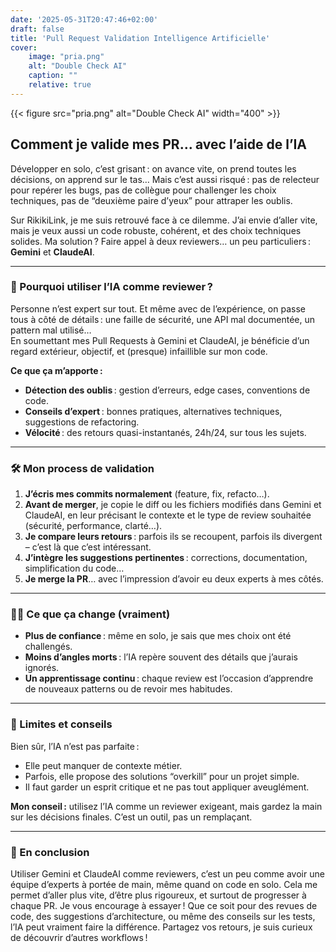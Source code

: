 ```yaml
---
date: '2025-05-31T20:47:46+02:00'
draft: false
title: 'Pull Request Validation Intelligence Artificielle'
cover:
    image: "pria.png"       
    alt: "Double Check AI"
    caption: ""
    relative: true           
---
```


{{< figure src="pria.png" alt="Double Check AI" width="400" >}}

## Comment je valide mes PR… avec l’aide de l’IA

Développer en solo, c’est grisant : on avance vite, on prend toutes les décisions, on apprend sur le tas… Mais c’est aussi risqué : pas de relecteur pour repérer les bugs, pas de collègue pour challenger les choix techniques, pas de “deuxième paire d’yeux” pour attraper les oublis.

Sur RikikiLink, je me suis retrouvé face à ce dilemme. J’ai envie d’aller vite, mais je veux aussi un code robuste, cohérent, et des choix techniques solides. Ma solution ? Faire appel à deux reviewers… un peu particuliers : **Gemini** et **ClaudeAI**.

---

### 🤖 Pourquoi utiliser l’IA comme reviewer ?

Personne n’est expert sur tout. Et même avec de l’expérience, on passe tous à côté de détails : une faille de sécurité, une API mal documentée, un pattern mal utilisé…  
En soumettant mes Pull Requests à Gemini et ClaudeAI, je bénéficie d’un regard extérieur, objectif, et (presque) infaillible sur mon code.

**Ce que ça m’apporte :**
- **Détection des oublis** : gestion d’erreurs, edge cases, conventions de code.
- **Conseils d’expert** : bonnes pratiques, alternatives techniques, suggestions de refactoring.
- **Vélocité** : des retours quasi-instantanés, 24h/24, sur tous les sujets.

---

### 🛠️ Mon process de validation

1. **J’écris mes commits normalement** (feature, fix, refacto…).
2. **Avant de merger**, je copie le diff ou les fichiers modifiés dans Gemini et ClaudeAI, en leur précisant le contexte et le type de review souhaitée (sécurité, performance, clarté…).
3. **Je compare leurs retours** : parfois ils se recoupent, parfois ils divergent – c’est là que c’est intéressant.
4. **J’intègre les suggestions pertinentes** : corrections, documentation, simplification du code…
5. **Je merge la PR**… avec l’impression d’avoir eu deux experts à mes côtés.

---

### 🧑‍💻 Ce que ça change (vraiment)

- **Plus de confiance** : même en solo, je sais que mes choix ont été challengés.
- **Moins d’angles morts** : l’IA repère souvent des détails que j’aurais ignorés.
- **Un apprentissage continu** : chaque review est l’occasion d’apprendre de nouveaux patterns ou de revoir mes habitudes.

---

### 🚧 Limites et conseils

Bien sûr, l’IA n’est pas parfaite :  
- Elle peut manquer de contexte métier.
- Parfois, elle propose des solutions “overkill” pour un projet simple.
- Il faut garder un esprit critique et ne pas tout appliquer aveuglément.

**Mon conseil :** utilisez l’IA comme un reviewer exigeant, mais gardez la main sur les décisions finales. C’est un outil, pas un remplaçant.

---

### 🚀 En conclusion

Utiliser Gemini et ClaudeAI comme reviewers, c’est un peu comme avoir une équipe d’experts à portée de main, même quand on code en solo. Cela me permet d’aller plus vite, d’être plus rigoureux, et surtout de progresser à chaque PR.
Je vous encourage à essayer ! Que ce soit pour des revues de code, des suggestions d’architecture, ou même des conseils sur les tests, l’IA peut vraiment faire la différence.
Partagez vos retours, je suis curieux de découvrir d’autres workflows !

